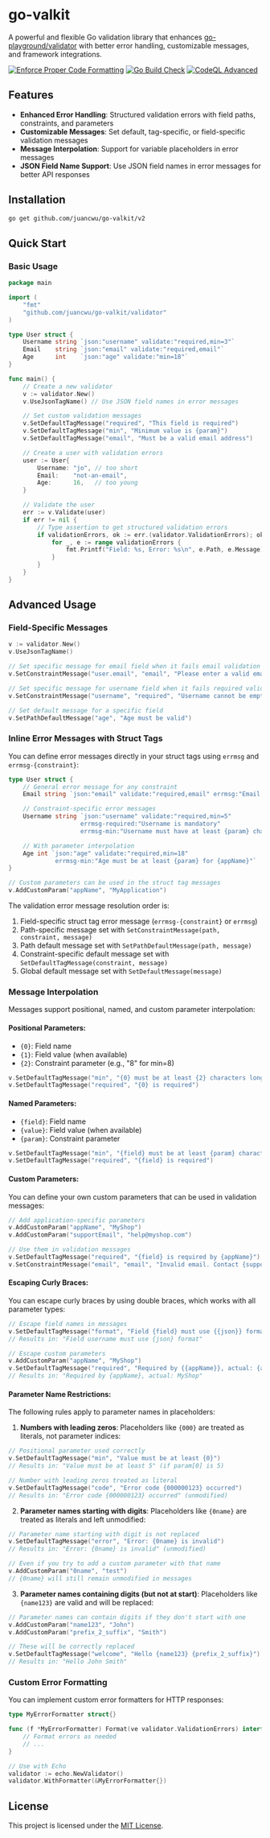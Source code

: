 # go-valkit

A powerful and flexible Go validation library that enhances [go-playground/validator](https://github.com/go-playground/validator)
with better error handling, customizable messages, and framework integrations.

[![Enforce Proper Code Formatting](https://github.com/juancwu/go-valkit/actions/workflows/code-formatting.yml/badge.svg)](https://github.com/juancwu/go-valkit/actions/workflows/code-formatting.yml)
[![Go Build Check](https://github.com/juancwu/go-valkit/actions/workflows/build-check.yml/badge.svg)](https://github.com/juancwu/go-valkit/actions/workflows/build-check.yml)
[![CodeQL Advanced](https://github.com/juancwu/go-valkit/actions/workflows/codeql.yml/badge.svg)](https://github.com/juancwu/go-valkit/actions/workflows/codeql.yml)

## Features

- **Enhanced Error Handling**: Structured validation errors with field paths, constraints, and parameters
- **Customizable Messages**: Set default, tag-specific, or field-specific validation messages
- **Message Interpolation**: Support for variable placeholders in error messages
- **JSON Field Name Support**: Use JSON field names in error messages for better API responses

## Installation

```bash
go get github.com/juancwu/go-valkit/v2
```

## Quick Start

### Basic Usage

```go
package main

import (
	"fmt"
	"github.com/juancwu/go-valkit/validator"
)

type User struct {
	Username string `json:"username" validate:"required,min=3"`
	Email    string `json:"email" validate:"required,email"`
	Age      int    `json:"age" validate:"min=18"`
}

func main() {
	// Create a new validator
	v := validator.New()
	v.UseJsonTagName() // Use JSON field names in error messages

	// Set custom validation messages
	v.SetDefaultTagMessage("required", "This field is required")
	v.SetDefaultTagMessage("min", "Minimum value is {param}")
	v.SetDefaultTagMessage("email", "Must be a valid email address")

	// Create a user with validation errors
	user := User{
		Username: "jo", // too short
		Email:    "not-an-email",
		Age:      16,   // too young
	}

	// Validate the user
	err := v.Validate(user)
	if err != nil {
		// Type assertion to get structured validation errors
		if validationErrors, ok := err.(validator.ValidationErrors); ok {
			for _, e := range validationErrors {
				fmt.Printf("Field: %s, Error: %s\n", e.Path, e.Message)
			}
		}
	}
}
```

## Advanced Usage

### Field-Specific Messages

```go
v := validator.New()
v.UseJsonTagName()

// Set specific message for email field when it fails email validation
v.SetConstraintMessage("user.email", "email", "Please enter a valid email address")

// Set specific message for username field when it fails required validation
v.SetConstraintMessage("username", "required", "Username cannot be empty")

// Set default message for a specific field
v.SetPathDefaultMessage("age", "Age must be valid")
```

### Inline Error Messages with Struct Tags

You can define error messages directly in your struct tags using `errmsg` and `errmsg-{constraint}`:

```go
type User struct {
    // General error message for any constraint
    Email string `json:"email" validate:"required,email" errmsg:"Email address has an issue"`

    // Constraint-specific error messages
    Username string `json:"username" validate:"required,min=5"
                    errmsg-required:"Username is mandatory"
                    errmsg-min:"Username must have at least {param} characters"`

    // With parameter interpolation
    Age int `json:"age" validate:"required,min=18"
             errmsg-min:"Age must be at least {param} for {appName}"`
}

// Custom parameters can be used in the struct tag messages
v.AddCustomParam("appName", "MyApplication")
```

The validation error message resolution order is:

1. Field-specific struct tag error message (`errmsg-{constraint}` or `errmsg`)
2. Path-specific message set with `SetConstraintMessage(path, constraint, message)`
3. Path default message set with `SetPathDefaultMessage(path, message)`
4. Constraint-specific default message set with `SetDefaultTagMessage(constraint, message)`
5. Global default message set with `SetDefaultMessage(message)`

### Message Interpolation

Messages support positional, named, and custom parameter interpolation:

#### Positional Parameters:

- `{0}`: Field name
- `{1}`: Field value (when available)
- `{2}`: Constraint parameter (e.g., "8" for min=8)

```go
v.SetDefaultTagMessage("min", "{0} must be at least {2} characters long")
v.SetDefaultTagMessage("required", "{0} is required")
```

#### Named Parameters:

- `{field}`: Field name
- `{value}`: Field value (when available)
- `{param}`: Constraint parameter

```go
v.SetDefaultTagMessage("min", "{field} must be at least {param} characters long")
v.SetDefaultTagMessage("required", "{field} is required")
```

#### Custom Parameters:

You can define your own custom parameters that can be used in validation messages:

```go
// Add application-specific parameters
v.AddCustomParam("appName", "MyShop")
v.AddCustomParam("supportEmail", "help@myshop.com")

// Use them in validation messages
v.SetDefaultTagMessage("required", "{field} is required by {appName}")
v.SetConstraintMessage("email", "email", "Invalid email. Contact {supportEmail} for help.")
```

#### Escaping Curly Braces:

You can escape curly braces by using double braces, which works with all parameter types:

```go
// Escape field names in messages
v.SetDefaultTagMessage("format", "Field {field} must use {{json}} format")
// Results in: "Field username must use {json} format"

// Escape custom parameters
v.AddCustomParam("appName", "MyShop")
v.SetDefaultTagMessage("required", "Required by {{appName}}, actual: {appName}")
// Results in: "Required by {appName}, actual: MyShop"
```

#### Parameter Name Restrictions:

The following rules apply to parameter names in placeholders:

1. **Numbers with leading zeros**: Placeholders like `{000}` are treated as literals, not parameter indices:

```go
// Positional parameter used correctly
v.SetDefaultTagMessage("min", "Value must be at least {0}")
// Results in: "Value must be at least 5" (if param[0] is 5)

// Number with leading zeros treated as literal
v.SetDefaultTagMessage("code", "Error code {000000123} occurred")
// Results in: "Error code {000000123} occurred" (unmodified)
```

2. **Parameter names starting with digits**: Placeholders like `{0name}` are treated as literals and left unmodified:

```go
// Parameter name starting with digit is not replaced
v.SetDefaultTagMessage("error", "Error: {0name} is invalid")
// Results in: "Error: {0name} is invalid" (unmodified)

// Even if you try to add a custom parameter with that name
v.AddCustomParam("0name", "test")
// {0name} will still remain unmodified in messages
```

3. **Parameter names containing digits (but not at start)**: Placeholders like `{name123}` are valid and will be replaced:

```go
// Parameter names can contain digits if they don't start with one
v.AddCustomParam("name123", "John")
v.AddCustomParam("prefix_2_suffix", "Smith")

// These will be correctly replaced
v.SetDefaultTagMessage("welcome", "Hello {name123} {prefix_2_suffix}")
// Results in: "Hello John Smith"
```

### Custom Error Formatting

You can implement custom error formatters for HTTP responses:

```go
type MyErrorFormatter struct{}

func (f *MyErrorFormatter) Format(ve validator.ValidationErrors) interface{} {
	// Format errors as needed
	// ...
}

// Use with Echo
validator := echo.NewValidator()
validator.WithFormatter(&MyErrorFormatter{})
```

## License

This project is licensed under the [MIT License](LICENSE).

